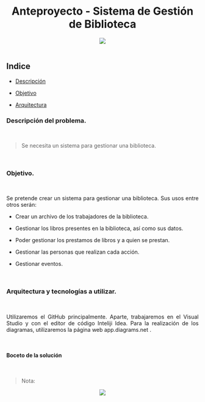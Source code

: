 <div align="justify">

<div align="center">

# Anteproyecto - Sistema de Gestión de Biblioteca

</div>

<div align="center">
  <img src="https://ethic.es/wp-content/uploads/2023/10/biblioteca.png" />
</div>

</br>

## Indice

- [Descripción](#descrip)

- [Objetivo](#obj)

- [Arquitectura](#arqui)

### Descripción del problema. <a name="descrip"></a>

</br>

>Se necesita un sistema para gestionar una biblioteca.

</br>

### Objetivo. <a name="obj"></a>

</br>

Se pretende crear un sistema para gestionar una biblioteca. Sus usos entre otros serán: 

- Crear un archivo de los trabajadores de la biblioteca.

- Gestionar los libros presentes en la biblioteca, así como sus datos.

- Poder gestionar los prestamos de libros y a quien se prestan.

- Gestionar las personas que realizan cada acción.

- Gestionar eventos.

</br>

### Arquitectura y tecnologías a utilizar. <a name="arqui"></a>

</br>

Utilizaremos el GitHub principalmente. Aparte, trabajaremos en el Visual Studio y con el editor de código Inteliji Idea.
Para la realización de los diagramas, utilizaremos la página web app.diagrams.net .

</br>

#### Boceto de la solución

</br>

>Nota:

<div align="center">
<img src="../img/imagen-boceto.png" />
</div>

</br>

</div>
